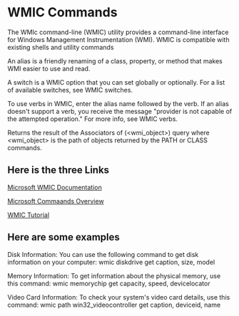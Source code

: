 # WMIC Commands
The WMIc command-line (WMIC) utility provides a command-line interface for Windows Management Instrumentation (WMI). WMIC is compatible with existing shells and utility commands

An alias is a friendly renaming of a class, property, or method that makes WMI easier to use and read. 

A switch is a WMIC option that you can set globally or optionally. For a list of available switches, see WMIC switches.

To use verbs in WMIC, enter the alias name followed by the verb. If an alias doesn't support a verb, you receive the message "provider is not capable of the attempted operation." For more info, see WMIC verbs.

Returns the result of the Associators of (<wmi_object>) query where <wmi_object> is the path of objects returned by the PATH or CLASS commands. 
 ## Here is the three Links

 [Microsoft WMIC Documentation](https://learn.microsoft.com/en-us/windows-server/administration/windows-commands/wmic)

 [Microsoft Commaands Overview](https://www.sciencedirect.com/topics/computer-science/wmic-command)

 [WMIC Tutorial](https://ss64.com/nt/wmic.html)

## Here are some examples

Disk Information: You can use the following command to get disk information on your computer:
wmic diskdrive get caption, size, model

Memory Information: To get information about the physical memory, use this command:
wmic memorychip get capacity, speed, devicelocator

Video Card Information: To check your system's video card details, use this command:
wmic path win32_videocontroller get caption, deviceid, name

